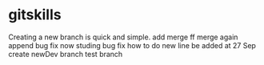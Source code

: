 # gitskills
Creating a new branch is quick and simple.
add merge
ff merge again 
append bug fix
now studing bug fix how to do
new line be added at 27 Sep
create newDev branch
test branch
